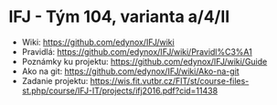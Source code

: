 # IFJ - Tým 104, varianta a/4/II
 - Wiki: https://github.com/edynox/IFJ/wiki
 - Pravidlá: https://github.com/edynox/IFJ/wiki/Pravidl%C3%A1
 - Poznámky ku projektu: https://github.com/edynox/IFJ/wiki/Guide
 - Ako na git: https://github.com/edynox/IFJ/wiki/Ako-na-git
 - Zadanie projektu: https://wis.fit.vutbr.cz/FIT/st/course-files-st.php/course/IFJ-IT/projects/ifj2016.pdf?cid=11438

